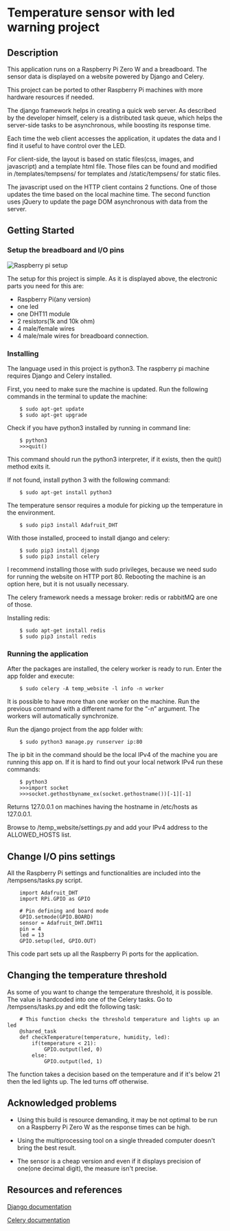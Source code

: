# Temperature sensor with led warning project

## Description
This application runs on a Raspberry Pi Zero W and a breadboard. The sensor data is displayed on a website powered by Django and Celery.

This project can be ported to other Raspberry Pi machines with more hardware resources if needed. 

The django framework helps in creating a quick web server. As described by the developer himself, celery is a distributed task queue, which helps the server-side tasks to be asynchronous, while boosting its response time.

Each time the web client accesses the application, it updates the data and I find it useful to have control over the LED.

For client-side, the layout is based on static files(css, images, and javascript) and a template html file. Those files can be found and modified in /templates/tempsens/ for templates and /static/tempsens/ for static files.

The javascript used on the HTTP client contains 2 functions. One of those updates the time based on the local machine time. The second function uses jQuery to update the page DOM asynchronous with data from the server.

## Getting Started

### Setup the breadboard and I/O pins

![Raspberry pi setup](https://i.ibb.co/qJShbz9/Annotation-2020-05-21-114706.jpg)

The setup for this project is simple. As it is displayed above, the electronic parts you need for this are: 
- Raspberry Pi(any version) 
- one led
- one DHT11 module
- 2 resistors(1k and 10k ohm)
- 4 male/female wires 
- 4 male/male wires for breadboard connection.

### Installing

The language used in this project is python3. The raspberry pi machine requires Django and Celery installed.

First, you need to make sure the machine is updated. Run the following commands in the terminal to update the machine:
```
    $ sudo apt-get update
    $ sudo apt-get upgrade
```

Check if you have python3 installed by running in command line:
```
    $ python3
    >>>quit()
```

This command should run the python3 interpreter, if it exists, then the quit() method exits it.

If not found, install python 3 with the following command:
```
    $ sudo apt-get install python3
```

The temperature sensor requires a module for picking up the temperature in the environment.
```
    $ sudo pip3 install Adafruit_DHT
```

With those installed, proceed to install django and celery:
```
    $ sudo pip3 install django
    $ sudo pip3 install celery
```

I recommend installing those with sudo privileges, because we need sudo for running the website on HTTP port 80. Rebooting the machine is an option here, but it is not usually necessary.

The celery framework needs a message broker: redis or rabbitMQ are one of those.

Installing redis:
```
    $ sudo apt-get install redis
    $ sudo pip3 install redis
```

### Running the application

After the packages are installed, the celery worker is ready to run. Enter the app folder and execute:
```
    $ sudo celery -A temp_website -l info -n worker
```
It is possible to have more than one worker on the machine. Run the previous command with a different name for the “-n” argument. The workers will automatically synchronize. 

Run the django project from the app folder with:
```
    $ sudo python3 manage.py runserver ip:80
```

The ip bit in the command should be the local IPv4 of the machine you are running this app on. If it is hard to find out your local network IPv4 run these commands:
```
    $ python3
    >>>import socket
    >>>socket.gethostbyname_ex(socket.gethostname())[-1][-1]
```
Returns 127.0.0.1 on machines having the hostname in /etc/hosts as 127.0.0.1.


Browse to /temp_website/settings.py and add your IPv4 address to the ALLOWED_HOSTS list.

## Change I/O pins settings

All the Raspberry Pi settings and functionalities are included into the /tempsens/tasks.py script.

```
	import Adafruit_DHT
	import RPi.GPIO as GPIO

	# Pin defining and board mode
	GPIO.setmode(GPIO.BOARD)
	sensor = Adafruit_DHT.DHT11
	pin = 4
	led = 13
	GPIO.setup(led, GPIO.OUT)
```

This code part sets up all the Raspberry Pi ports for the application.

## Changing the temperature threshold

As some of you want to change the temperature threshold, it is possible. The value is hardcoded into one of the Celery tasks. Go to /tempsens/tasks.py and edit the following task:

```
	# This function checks the threshold temperature and lights up an led
	@shared_task
	def checkTemperature(temperature, humidity, led):
		if(temperature < 21):
			GPIO.output(led, 0)
		else:
			GPIO.output(led, 1)
```

The function takes a decision based on the temperature and if it's below 21 then the led lights up. The led turns off otherwise.

## Acknowledged problems

- Using this build is resource demanding, it may be not optimal to be run on a Raspberry Pi Zero W as the response times can be high.

- Using the multiprocessing tool on a single threaded computer doesn't bring the best result.

- The sensor is a cheap version and even if it displays precision of one(one decimal digit), the measure isn't precise.

## Resources and references

[Django documentation](https://towardsdatascience.com/image-panorama-stitching-with-opencv-2402bde6b46c)

[Celery documentation](https://docs.celeryproject.org/en/stable/)